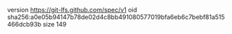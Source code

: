 version https://git-lfs.github.com/spec/v1
oid sha256:a0e05b94147b78de02d4c8bb491080577019bfa6eb6c7bebf81a515466dcb93b
size 149
